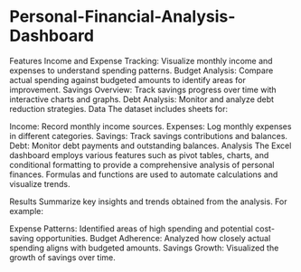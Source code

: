 # Personal-Financial-Analysis-Dashboard
Features
Income and Expense Tracking: Visualize monthly income and expenses to understand spending patterns.
Budget Analysis: Compare actual spending against budgeted amounts to identify areas for improvement.
Savings Overview: Track savings progress over time with interactive charts and graphs.
Debt Analysis: Monitor and analyze debt reduction strategies.
Data
The dataset includes sheets for:

Income: Record monthly income sources.
Expenses: Log monthly expenses in different categories.
Savings: Track savings contributions and balances.
Debt: Monitor debt payments and outstanding balances.
Analysis
The Excel dashboard employs various features such as pivot tables, charts, and conditional formatting to provide a comprehensive analysis of personal finances. Formulas and functions are used to automate calculations and visualize trends.

Results
Summarize key insights and trends obtained from the analysis. For example:

Expense Patterns: Identified areas of high spending and potential cost-saving opportunities.
Budget Adherence: Analyzed how closely actual spending aligns with budgeted amounts.
Savings Growth: Visualized the growth of savings over time.
